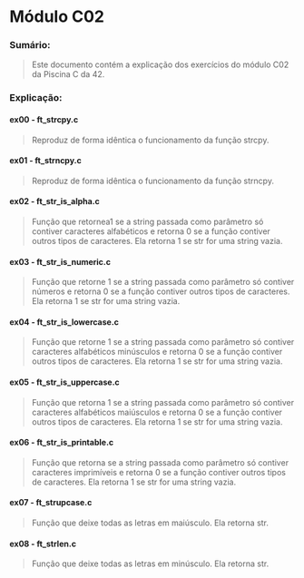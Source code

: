 # Módulo C02

### Sumário:
> Este documento contém a explicação dos exercícios do módulo C02 da Piscina C da 42.

### Explicação:
#### ex00 - ft_strcpy.c
>Reproduz de forma idêntica o funcionamento da função strcpy.

#### ex01 - ft_strncpy.c
>Reproduz de forma idêntica o funcionamento da função strncpy.

#### ex02 - ft_str_is_alpha.c
>Função que retornea1 se a string passada como parâmetro só contiver
>caracteres alfabéticos e retorna 0 se a função contiver outros tipos de caracteres.
>Ela retorna 1 se str for uma string vazia.

#### ex03 - ft_str_is_numeric.c
>Função que retorne 1 se a string passada como parâmetro só contiver
>números e retorna 0 se a função contiver outros tipos de caracteres.
>Ela retorna 1 se str for uma string vazia.

#### ex04 - ft_str_is_lowercase.c
>Função que retorne 1 se a string passada como parâmetro só contiver
>caracteres alfabéticos minúsculos e retorna 0 se a função contiver outros tipos de
>caracteres.
>Ela retorna 1 se str for uma string vazia.

#### ex05 - ft_str_is_uppercase.c
>Função que retorna 1 se a string passada como parâmetro só contiver
>caracteres alfabéticos maiúsculos e retorna 0 se a função contiver outros tipos de
>caracteres.
>Ela retorna 1 se str for uma string vazia.

#### ex06 - ft_str_is_printable.c
>Função que retorna se a string passada como parâmetro só contiver
>caracteres imprimíveis e retorna 0 se a função contiver outros tipos de caracteres.
>Ela retorna 1 se str for uma string vazia.

#### ex07 - ft_strupcase.c
>Função que deixe todas as letras em maiúsculo. 
>Ela retorna str.

#### ex08 - ft_strlen.c
>Função que deixe todas as letras em minúsculo.
>Ela retorna str.
